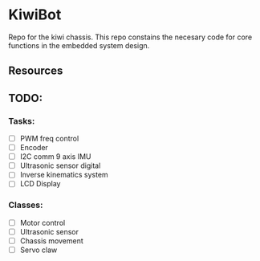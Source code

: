# KiwiBot
Repo for the kiwi chassis.
This repo constains the necesary code for core functions in the embedded system design. 

## Resources

## TODO:
### Tasks:
-[ ] PWM freq control 
-[ ] Encoder 
-[ ] I2C comm 9 axis IMU
-[ ] Ultrasonic sensor digital
-[ ] Inverse kinematics system
-[ ] LCD Display

### Classes:
-[ ] Motor control
-[ ] Ultrasonic sensor
-[ ] Chassis movement
-[ ] Servo claw 
